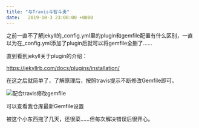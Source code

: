```yaml
---
title: "与Travis斗智斗勇"
date:   2019-10-3 23:00:00 +0800
---
```


之前一直不了解jekyll的_config.yml里的plugin和gemfile配置有什么区别，一直以为在_config.yml添加了plugin后就可以将gemfile全删了……

直到看到jekyll关于plugin的介绍：

<https://jekyllrb.com/docs/plugins/installation/>

在这之后就简单了，了解原理后，按照travis提示不断修改Gemfile即可。

![配合travis修改gemfile](https://i.imgur.com/KqztGEP.png)

可以查看我仓库最新Gemfile设置

被这个小东西拖了几天，还很菜……但每次解决错误后很开心。
